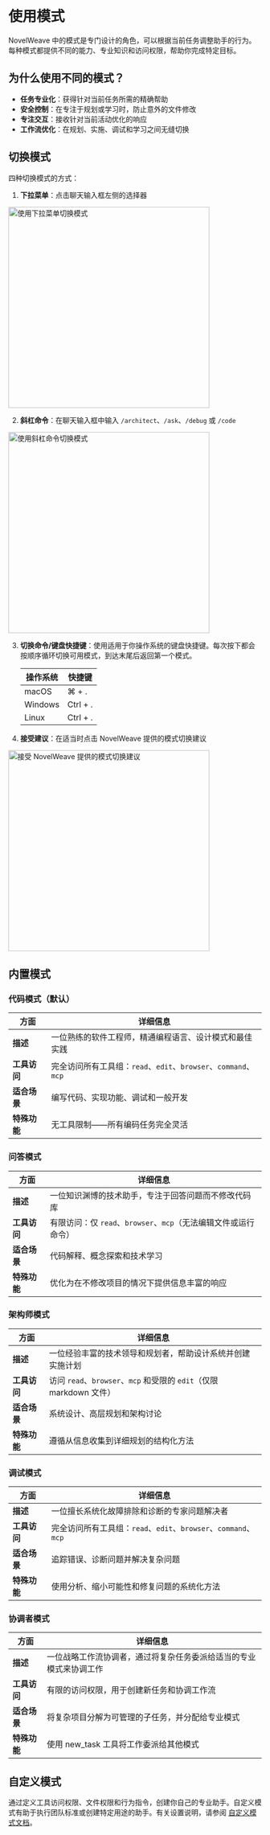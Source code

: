 # 使用模式

NovelWeave 中的模式是专门设计的角色，可以根据当前任务调整助手的行为。每种模式都提供不同的能力、专业知识和访问权限，帮助你完成特定目标。

## 为什么使用不同的模式？

- **任务专业化**：获得针对当前任务所需的精确帮助
- **安全控制**：在专注于规划或学习时，防止意外的文件修改
- **专注交互**：接收针对当前活动优化的响应
- **工作流优化**：在规划、实施、调试和学习之间无缝切换

<YouTubeEmbed
  url="https://youtu.be/cS4vQfX528w"
  caption="解释 NovelWeave 中的不同模式"
/>

## 切换模式

四种切换模式的方式：

1. **下拉菜单**：点击聊天输入框左侧的选择器

 <img src="/docs/img/modes/modes.png" alt="使用下拉菜单切换模式" width="400" />

2. **斜杠命令**：在聊天输入框中输入 `/architect`、`/ask`、`/debug` 或 `/code`

 <img src="/docs/img/modes/modes-1.png" alt="使用斜杠命令切换模式" width="400" />

3. **切换命令/键盘快捷键**：使用适用于你操作系统的键盘快捷键。每次按下都会按顺序循环切换可用模式，到达末尾后返回第一个模式。

    | 操作系统 | 快捷键   |
    | -------- | -------- |
    | macOS    | ⌘ + .    |
    | Windows  | Ctrl + . |
    | Linux    | Ctrl + . |

4. **接受建议**：在适当时点击 NovelWeave 提供的模式切换建议

 <img src="/docs/img/modes/modes-2.png" alt="接受 NovelWeave 提供的模式切换建议" width="400" />

## 内置模式

### 代码模式（默认）

| 方面         | 详细信息                                                        |
| ------------ | --------------------------------------------------------------- |
| **描述**     | 一位熟练的软件工程师，精通编程语言、设计模式和最佳实践          |
| **工具访问** | 完全访问所有工具组：`read`、`edit`、`browser`、`command`、`mcp` |
| **适合场景** | 编写代码、实现功能、调试和一般开发                              |
| **特殊功能** | 无工具限制——所有编码任务完全灵活                                |

### 问答模式

| 方面         | 详细信息                                                        |
| ------------ | --------------------------------------------------------------- |
| **描述**     | 一位知识渊博的技术助手，专注于回答问题而不修改代码库            |
| **工具访问** | 有限访问：仅 `read`、`browser`、`mcp`（无法编辑文件或运行命令） |
| **适合场景** | 代码解释、概念探索和技术学习                                    |
| **特殊功能** | 优化为在不修改项目的情况下提供信息丰富的响应                    |

### 架构师模式

| 方面         | 详细信息                                                            |
| ------------ | ------------------------------------------------------------------- |
| **描述**     | 一位经验丰富的技术领导和规划者，帮助设计系统并创建实施计划          |
| **工具访问** | 访问 `read`、`browser`、`mcp` 和受限的 `edit`（仅限 markdown 文件） |
| **适合场景** | 系统设计、高层规划和架构讨论                                        |
| **特殊功能** | 遵循从信息收集到详细规划的结构化方法                                |

### 调试模式

| 方面         | 详细信息                                                        |
| ------------ | --------------------------------------------------------------- |
| **描述**     | 一位擅长系统化故障排除和诊断的专家问题解决者                    |
| **工具访问** | 完全访问所有工具组：`read`、`edit`、`browser`、`command`、`mcp` |
| **适合场景** | 追踪错误、诊断问题并解决复杂问题                                |
| **特殊功能** | 使用分析、缩小可能性和修复问题的系统化方法                      |

### 协调者模式

| 方面         | 详细信息                                                           |
| ------------ | ------------------------------------------------------------------ |
| **描述**     | 一位战略工作流协调者，通过将复杂任务委派给适当的专业模式来协调工作 |
| **工具访问** | 有限的访问权限，用于创建新任务和协调工作流                         |
| **适合场景** | 将复杂项目分解为可管理的子任务，并分配给专业模式                   |
| **特殊功能** | 使用 new_task 工具将工作委派给其他模式                             |

## 自定义模式

通过定义工具访问权限、文件权限和行为指令，创建你自己的专业助手。自定义模式有助于执行团队标准或创建特定用途的助手。有关设置说明，请参阅 [自定义模式文档](/features/custom-modes)。
